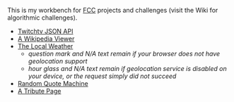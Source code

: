This is my workbench for [FCC](https://www.freecodecamp.org/) projects and challenges (visit the Wiki for algorithmic challenges).
- [Twitchtv JSON API](https://alper4.github.io/fcc/twitchtv/)
- [A Wikipedia Viewer](https://alper4.github.io/fcc/wikiviewer/)
- [The Local Weather](https://alper4.github.io/fcc/weather/)
  - _question mark and N/A text remain if your browser does not have geolocation support_
  - _hour glass and N/A text remain if geolocation service is disabled on your device, or the request simply did not succeed_
- [Random Quote Machine](https://alper4.github.io/fcc/quotes/)
- [A Tribute Page](https://alper4.github.io/fcc/tribute/)
